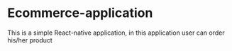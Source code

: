 # Ecommerce-application
This is a simple React-native application, in this application user can order his/her product 
